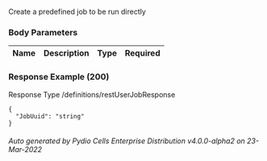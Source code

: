 






 
Create a predefined job to be run directly  


### Body Parameters

Name | Description | Type | Required
---|---|---|---






### Response Example (200)
Response Type /definitions/restUserJobResponse

```
{
  "JobUuid": "string"
}
```




###### Auto generated by Pydio Cells Enterprise Distribution v4.0.0-alpha2 on 23-Mar-2022
